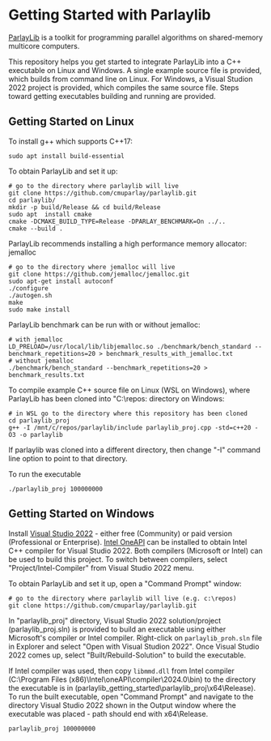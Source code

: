 # Getting Started with Parlaylib
[ParlayLib](https://github.com/cmuparlay/parlaylib) is a toolkit for programming parallel algorithms on shared-memory multicore computers.

This repository helps you get started to integrate ParlayLib into a C++ executable on Linux and Windows. A single example source file is provided, which builds
from command line on Linux. For Windows, a Visual Studion 2022 project is provided, which compiles the same source file. Steps toward getting executables building
and running are provided.

## Getting Started on Linux
To install g++ which supports C++17:
```
sudo apt install build-essential
```
To obtain ParlayLib and set it up:
```
# go to the directory where parlaylib will live
git clone https://github.com/cmuparlay/parlaylib.git
cd parlaylib/
mkdir -p build/Release && cd build/Release
sudo apt  install cmake
cmake -DCMAKE_BUILD_TYPE=Release -DPARLAY_BENCHMARK=On ../..
cmake --build .
```
ParlayLib recommends installing a high performance memory allocator: jemalloc
```
# go to the directory where jemalloc will live
git clone https://github.com/jemalloc/jemalloc.git
sudo apt-get install autoconf
./configure
./autogen.sh
make
sudo make install
```
ParlayLib benchmark can be run with or without jemalloc:
```
# with jemalloc
LD_PRELOAD=/usr/local/lib/libjemalloc.so ./benchmark/bench_standard --benchmark_repetitions=20 > benchmark_results_with_jemalloc.txt
# without jemalloc
./benchmark/bench_standard --benchmark_repetitions=20 > benchmark_results.txt
```
To compile example C++ source file on Linux (WSL on Windows), where ParlayLib has been cloned into "C:\repos: directory on Windows:
```
# in WSL go to the directory where this repository has been cloned
cd parlaylib_proj
g++ -I /mnt/c/repos/parlaylib/include parlaylib_proj.cpp -std=c++20 -O3 -o parlaylib
```
If parlaylib was cloned into a different directory, then change "-I" command line option to point to that directory.

To run the executable
```
./parlaylib_proj 100000000
```

## Getting Started on Windows
Install [Visual Studio 2022](https://visualstudio.microsoft.com/vs/whatsnew/) - either free (Community) or paid version (Professional or Enterprise).
[Intel OneAPI](https://www.intel.com/content/www/us/en/developer/tools/oneapi/base-toolkit-download.html) can be installed to obtain Intel C++ compiler for Visual Studio 2022.
Both compilers (Microsoft or Intel) can be used to build this project. To switch between compilers, select "Project/Intel-Compiler" from Visual Studio 2022 menu.

To obtain ParlayLib and set it up, open a "Command Prompt" window:
```
# go to the directory where parlaylib will live (e.g. c:\repos)
git clone https://github.com/cmuparlay/parlaylib.git
```

In "parlaylib_proj" directory, Visual Studio 2022 solution/project (parlaylib_proj.sln) is provided to build an executable using either Microsoft's compiler or Intel compiler. Right-click on `parlaylib_proh.sln` file in Explorer and select "Open with Visual Studion 2022".
Once Visual Studio 2022 comes up, select "Built/Rebuild-Solution" to build the executable.

If Intel compiler was used, then copy `libmmd.dll` from Intel compiler (C:\Program Files (x86)\Intel\oneAPI\compiler\2024.0\bin) to the directory the executable is in (parlaylib_getting_started\parlaylib_proj\x64\Release).
To run the built executable, open "Command Prompt" and navigate to the directory Visual Studio 2022 shown in the Output window where the executable was placed - path should end with x64\Release.
```
parlaylib_proj 100000000
```
